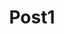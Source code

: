 ---
layout: posts.njk
title: Post1
stylesheet: post.css
infoText: "This is the first project in development for my studio. A light device that outputs various colors based on the audio heard."
permalink: "/posts/first/"

postImage:
  - {src: "/assets/Sketches_of_Products1/Web_Image_1.jpg", class: "product_1"}
---